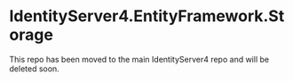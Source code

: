 # IdentityServer4.EntityFramework.Storage

This repo has been moved to the main IdentityServer4 repo and will be deleted soon.
